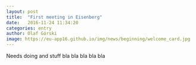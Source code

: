 ```yaml
---
layout: post
title:  "First meeting in Eisenberg"
date:   2016-11-24 11:34:20
categories: entry
author: Olaf Górski
image: https://eu-app16.github.io/img/news/beginning/welcome_card.jpg
---
```


Needs doing and stuff bla bla bla bla bla

